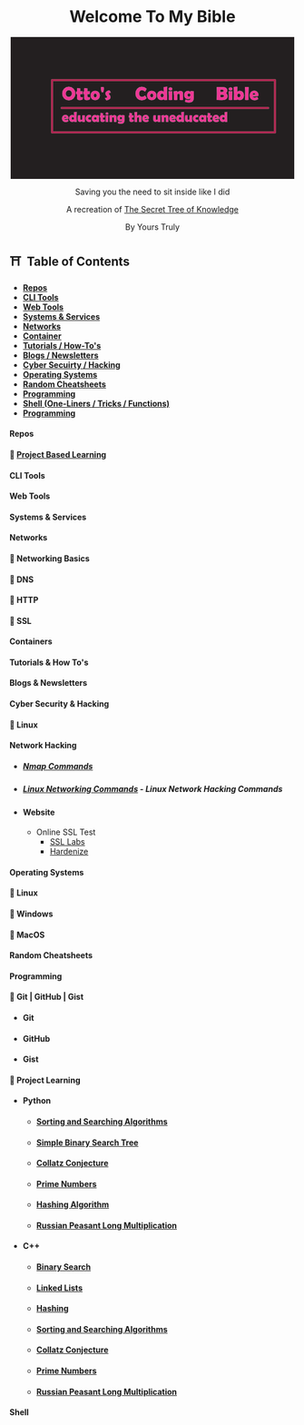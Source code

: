 <p align="center">
    <h1 align = "center">Welcome To My Bible</h1>
</p>
<div align = "center">
    <img align = "center" src="assets/Untitled.png" />
    <p align = "center">Saving you the need to sit inside like I did</p>
</div>
<p align="center">A recreation of <a href="https://github.com/trimstray/the-book-of-secret-knowledge">The Secret Tree of Knowledge</a></p>
<p align = "center">By Yours Truly</p>

## ⛩️ &nbsp;Table of Contents

- **[Repos](#repos)**
- **[CLI Tools](#cli-tools)**
- **[Web Tools](#web-tools)**
- **[Systems & Services](#systems--services)**
- **[Networks](#networks)**
- **[Container](#containers)**
- **[Tutorials / How-To's](#tutorials--how-tos)**
- **[Blogs / Newsletters](#blogs--newsletters)**
- **[Cyber Secuirty / Hacking](#cyber-security--hacking)**
- **[Operating Systems](#operating-systems)**
- **[Random Cheatsheets](#random-cheatsheets)**
- **[Programming](#programming)**
- **[Shell (One-Liners / Tricks / Functions)](#shell)**
- **[Programming](#programming)**

#### Repos

#### 🏯 [Project Based Learning](https://github.com/Filip-Nachov/project-based-learning)

#### CLI Tools

#### Web Tools

#### Systems & Services

#### Networks

#### 🏯 Networking Basics

#### 🏯 DNS

#### 🏯 HTTP

#### 🏯 SSL

#### Containers

#### Tutorials & How To's

#### Blogs & Newsletters

#### Cyber Security & Hacking

#### 🏯 Linux

#### Network Hacking

- ##### [Nmap Commands](https://github.com/ottojonas/ottos-bible/blob/main/cyber-security-and-hacking/nmap-commands.md)

- ##### [Linux Networking Commands](https://github.com/ottojonas/ottos-bible/blob/main/cyber-security-and-hacking/linux/network-hacking/basic-network-hacking-cheatsheet.md) - Linux Network Hacking Commands
- #### Website
  - Online SSL Test
    - [SSL Labs](ssllabs.com)
    - [Hardenize](hardenize.com)

#### Operating Systems

#### 🏯 Linux

#### 🏯 Windows

#### 🏯 MacOS

#### Random Cheatsheets

#### Programming

#### 🏯 Git | GitHub | Gist

- #### Git
- #### GitHub
- #### Gist

#### 🏯 Project Learning

- #### Python

  - #### [Sorting and Searching Algorithms](project-learning/python/algorithms/sorting-and-searching-algorithms.py)
  - #### [Simple Binary Search Tree](project-learning/python/algorithms/simple-binary-search-tree.py)
  - #### [Collatz Conjecture](project-learning/python/maths/collatz-conjecture.py)
  - #### [Prime Numbers](project-learning/python/maths/prime-numbers.py)
  - #### [Hashing Algorithm](project-learning/python/algorithms/hashing.py)
  - #### [Russian Peasant Long Multiplication](project-learning/python/maths/russian-peasant-long-multiplication.py)

- #### C++

  - #### [Binary Search](project-learning/c++/Binary_Search.cpp)
  - #### [Linked Lists](project-learning/c++/Linked_Lists.cpp)
  - #### [Hashing](project-learning/c++/algorithms/hashing.cpp)
  - #### [Sorting and Searching Algorithms](project-learning/c++/algorithms/sorting_and_searching_algos.cpp)
  - #### [Collatz Conjecture](project-learning/c++/maths/collatz_conjecture.cpp)
  - #### [Prime Numbers](project-learning/c++/maths/prime_numbers.cpp)
  - #### [Russian Peasant Long Multiplication](project-learning/c++/maths/russian_peasant_long_multiplication.cpp)


#### Shell
